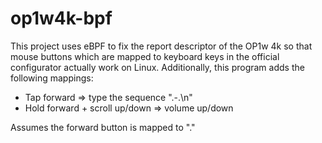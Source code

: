 op1w4k-bpf
==========

This project uses eBPF to fix the report descriptor of the OP1w 4k so that mouse
buttons which are mapped to keyboard keys in the official configurator actually
work on Linux. Additionally, this program adds the following mappings:

* Tap forward => type the sequence ".-.\n"
* Hold forward + scroll up/down => volume up/down

Assumes the forward button is mapped to "."
